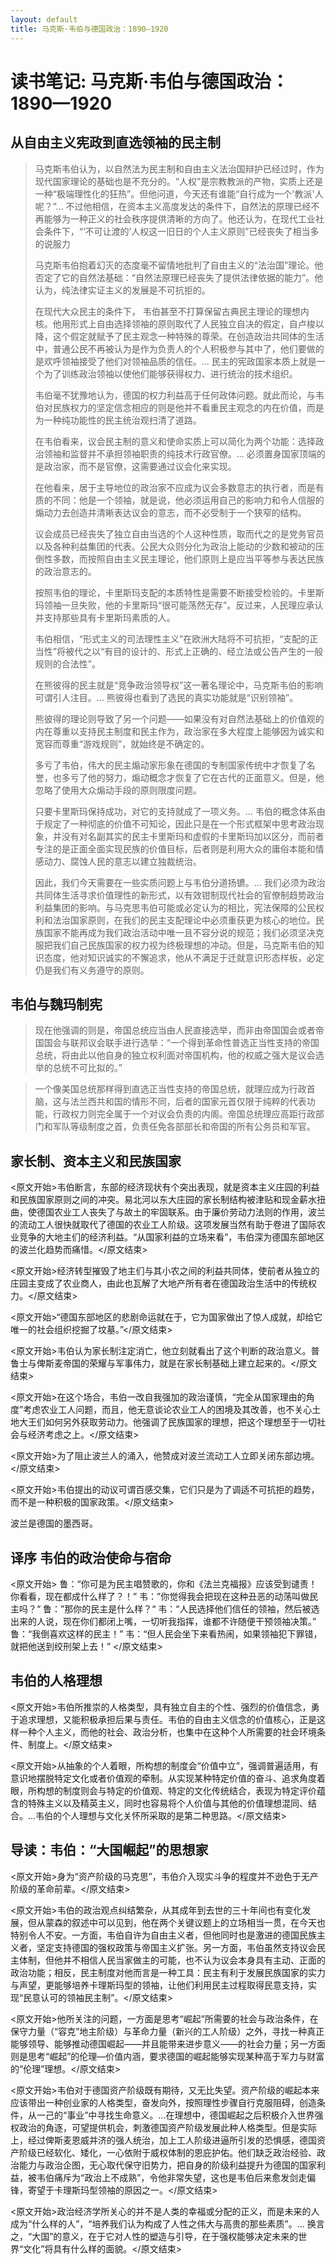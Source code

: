 ```yaml
---
layout: default
title: 马克斯·韦伯与德国政治：1890—1920
---
```


# 读书笔记: 马克斯·韦伯与德国政治：1890—1920


## 从自由主义宪政到直选领袖的民主制

> 马克斯韦伯认为，以自然法为民主制和自由主义法治国辩护已经过时，作为现代国家理论的基础也是不充分的。“人权”是宗教教派的产物，实质上还是一种“极端理性化的狂热”。但他问道，今天还有谁能“自行成为一个'教派'人呢？”... 不过他相信，在资本主义高度发达的条件下，自然法的原理已经不再能够为一种正义的社会秩序提供清晰的方向了。他还认为，在现代工业社会条件下，“‘不可让渡的’人权这一旧日的个人主义原则”已经丧失了相当多的说服力
>
> 马克斯韦伯抱着幻灭的态度毫不留情地批判了自由主义的“法治国”理论。他否定了它的自然法基础：“自然法原理已经丧失了提供法律依据的能力”。他认为，纯法律实证主义的发展是不可抗拒的。
>
> 在现代大众民主的条件下， 韦伯甚至不打算保留古典民主理论的理想内核。他用形式上自由选择领袖的原则取代了人民独立自决的假定，自卢梭以降，这个假定就赋予了民主观念一种特殊的尊荣。在创造政治共同体的生活中，普通公民不再被认为是作为负责人的个人积极参与其中了，他们要做的是欢呼领袖接受了他们对领袖品质的信任。... 民主的宪政国家本质上就是一个为了训练政治领袖以使他们能够获得权力、进行统治的技术组织。
>
> 韦伯毫不犹豫地认为，德国的权力利益高于任何政体问题。就此而论，与韦伯对民族权力的坚定信念相应的则是他并不看重民主观念的内在价值，而是为一种纯功能性的民主统治观扫清了道路。
>
> 在韦伯看来，议会民主制的意义和使命实质上可以简化为两个功能：选择政治领袖和监督并不承担领袖职责的纯技术行政官僚。... 必须置身国家顶端的是政治家，而不是官僚，这需要通过议会化来实现。
>
> 在他看来，居于主导地位的政治家不应成为议会多数意志的执行者，而是有质的不同：他是一个领袖，就是说，他必须运用自己的影响力和令人信服的煽动力去创造并清晰表达议会的意志，而不必受制于一个狭窄的结构。
>
> 议会成员已经丧失了独立自由当选的个人这种性质，取而代之的是党务官员以及各种利益集团的代表。公民大众则分化为政治上能动的少数和被动的压倒性多数，而按照自由主义民主理论，他们原则上是应当平等参与表达民族的政治意志的。
>
> 按照韦伯的理论，卡里斯玛支配的本质特性是需要不断接受检验的。卡里斯玛领袖一旦失败，他的卡里斯玛“很可能荡然无存”。反过来，人民理应承认并支持那些具有卡里斯玛素质的人。
>
> 韦伯相信，“形式主义的司法理性主义”在欧洲大陆将不可抗拒，“支配的正当性”将被代之以“有目的设计的、形式上正确的、经立法或公告产生的一般规则的合法性”。
>
> 在熊彼得的民主就是“竞争政治领导权”这一著名理论中，马克斯韦伯的影响可谓引人注目。... 熊彼得也看到了选民的真实功能就是“识别领袖”。
>
> 熊彼得的理论则导致了另一个问题——如果没有对自然法基础上的价值观的内在尊重以支持民主制度和民主作为，政治家在多大程度上能够因为诚实和宽容而尊重“游戏规则”，就始终是不确定的。
>
> 多亏了韦伯，伟大的民主煽动家形象在德国的专制国家传统中才恢复了名誉，也多亏了他的努力，煽动概念才恢复了它在古代的正面意义。但是，他忽略了使用大众煽动手段的原则限度问题。
>
> 只要卡里斯玛保持成功，对它的支持就成了一项义务。... 韦伯的概念体系由于规定了一种彻底的价值不可知论，因此只是在一个形式框架中思考政治现象，并没有对名副其实的民主卡里斯玛和虚假的卡里斯玛加以区分，而前者专注的是正面全面实现民族的价值目标，后者则是利用大众的庸俗本能和情感动力、腐蚀人民的意志以建立独裁统治。
>
> 因此，我们今天需要在一些实质问题上与韦伯分道扬镳。... 我们必须为政治共同体生活寻求价值理性的新形式，以有效钳制现代社会的官僚制趋势政治利益集团的影响。与马克思韦伯可能或必定认为的相比，宪法保障的公民权利和法治国家原则，在我们的民主支配理论中必须重获更为核心的地位。民族国家不能再成为我们政治活动中唯一且不容分说的规范；我们必须坚决克服把我们自己民族国家的权力视为终极理想的冲动。但是，马克斯韦伯的知识态度，他对知识诚实的不懈追求，他从不满足于迁就意识形态样板，必定仍是我们有义务遵守的原则。
>

## 韦伯与魏玛制宪

> 现在他强调的则是，帝国总统应当由人民直接选举，而非由帝国国会或者帝国国会与联邦议会联手进行选举：“一个得到革命性普选正当性支持的帝国总统，将由此以他自身的独立权利面对帝国机构，他的权威之强大是议会选举的总统不可比拟的。”
>



> 一个像美国总统那样得到直选正当性支持的帝国总统，就理应成为行政首脑，这与法兰西共和国的情形不同，后者的国家元首仅限于纯粹的代表功能，行政权力则完全属于一个对议会负责的内阁。帝国总统理应高距行政部门和军队等级制度之首，负责任免各部部长和帝国的所有公务员和军官。
>

## 家长制、资本主义和民族国家

<原文开始>韦伯断言，东部的经济现状有个突出表现，就是资本主义庄园的利益和民族国家原则之间的冲突。易北河以东大庄园的家长制结构被津贴和现金薪水扭曲，使德国农业工人丧失了与故土的牢固联系。由于廉价劳动力法则的作用，波兰的流动工人很快就取代了德国的农业工人阶级。这项发展当然有助于卷进了国际农业竞争的大地主们的经济利益。“从国家利益的立场来看”，韦伯深为德国东部地区的波兰化趋势而痛惜。</原文结束>

<原文开始>经济转型摧毁了地主们与其小农之间的利益共同体，使前者从独立的庄园主变成了农业商人，由此也瓦解了大地产所有者在德国政治生活中的传统权力。</原文结束>

<原文开始>“德国东部地区的悲剧命运就在于，它为国家做出了惊人成就，却给它唯一的社会组织挖掘了坟墓。”</原文结束>

<原文开始>韦伯认为家长制注定消亡，他立刻就看出了这个判断的政治意义。普鲁士与俾斯麦帝国的荣耀与军事伟力，就是在家长制基础上建立起来的。</原文结束>

<原文开始>在这个场合，韦伯一改自我强加的政治谨慎，“完全从国家理由的角度”考虑农业工人问题，而且，他无意谈论农业工人的困境及其改善，也不关心土地大王们如何另外获取劳动力。他强调了民族国家的理想，把这个理想至于一切社会与经济考虑之上。</原文结束>

<原文开始>为了阻止波兰人的涌入，他赞成对波兰流动工人立即关闭东部边境。</原文结束>

<原文开始>韦伯提出的动议可谓百感交集，它们只是为了调适不可抗拒的趋势，而不是一种积极的国家政策。</原文结束>

波兰是德国的墨西哥。
## 译序 韦伯的政治使命与宿命

<原文开始>
鲁：“你可是为民主唱赞歌的，你和《法兰克福报》应该受到谴责！你看看，现在都成什么样了？！”
韦：”你觉得我会把现在这种丑恶的动荡叫做民主吗？“
鲁：”那你的民主是什么样？“
韦：“人民选择他们信任的领袖，然后被选出来的人说，现在你们都闭上嘴，一切听我指挥，谁都不许随便干预领袖决策。”
鲁：“我倒喜欢这样的民主！”
韦：“但人民会坐下来看热闹，如果领袖犯下罪错，就把他送到绞刑架上去！”
</原文结束>
## 韦伯的人格理想

<原文开始>韦伯所推崇的人格类型，具有独立自主的个性、强烈的价值信念，勇于追求理想，又能积极承担后果与责任。韦伯的自由主义信念的价值核心，正是这样一种个人主义，而他的社会、政治分析，也集中在这种个人所需要的社会环境条件、制度上。</原文结束>

<原文开始>从抽象的个人着眼，所构想的制度会“价值中立”，强调普遍适用，有意识地摆脱特定文化或者价值观的牵制。从实现某种特定价值的奋斗、追求角度着眼，所构想的制度则会与特定的价值观、特定的文化传统结合，表现为特定评价蕴含的特殊主义以及精英主义，同时也容易将个人价值与其他的价值理想混同、结合。...韦伯的个人理想与文化关怀所采取的是第二种思路。</原文结束>
## 导读：韦伯：“大国崛起”的思想家

<原文开始>身为“资产阶级的马克思”，韦伯介入现实斗争的程度并不逊色于无产阶级的革命前辈。</原文结束>

<原文开始>韦伯的政治观点纠结繁杂，从其成年到去世的三十年间也有变化发展，但从蒙森的叙述中可以见到，他在两个关键议题上的立场相当一贯，在今天也特别令人不安。一方面，韦伯自许为自由主义者，但他同时也是激进的德国民族主义者，坚定支持德国的强权政策与帝国主义扩张。另一方面，韦伯虽然支持议会民主体制，但他并不相信人民当家做主的可能，也不认为议会本身具有主动、正面的政治功能；相反，民主制度对他而言是一种工具：民主有利于发展民族国家的实力与声望，更能够培养卡理斯玛型的领袖，让他们利用民主过程取得民意支持，实现“民意认可的领袖民主制”。</原文结束>

<原文开始>他所关注的问题，一方面是思考“崛起”所需要的社会与政治条件，在保守力量（“容克”地主阶级）与革命力量（新兴的工人阶级）之外，寻找一种真正能够领导、能够推动德国崛起——并且能带来进步意义——的社会力量；另一方面则是思考“崛起”的伦理—价值内涵，要求德国的崛起能够实现某种高于军力与财富的“伦理”理想。</原文结束>

<原文开始>韦伯对于德国资产阶级既有期待，又无比失望。资产阶级的崛起本来应该带出一种创业家的人格类型，奋发向外，按照理性步骤自行克服阻碍，创造条件，从一己的“事业”中寻找生命意义。...在理想中，德国崛起之后积极介入世界强权政治的角逐，可望提供机会，刺激德国资产阶级发展此种人格类型。但是实际上，经过俾斯麦恩威并济的强人统治，加上工人阶级进逼所引发的恐惧感，德国资产阶级已经软化、矮化，一心依附于威权体制的恩庇护佑。他们缺乏政治经验、政治能力与政治企图，无心取代保守旧势力，把自身的阶级利益提升为德国的国家利益，被韦伯痛斥为“政治上不成熟”，令他非常失望，这也是韦伯后来愈发剑走偏锋，寄望于卡理斯玛型领袖的原因之一。</原文结束>

<原文开始>政治经济学所关心的并不是人类的幸福或分配的正义，而是未来的人成为“什么样的人”，“培养我们认为构成了人性之伟大与高贵的那些素质”。... 换言之，“大国”的意义，在于它对人性的塑造与引导，在于强权能够决定未来的世界“文化”将具有什么样的面貌。</原文结束>